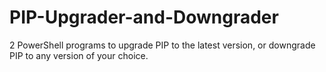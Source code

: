 # PIP-Upgrader-and-Downgrader
2 PowerShell programs to upgrade PIP to the latest version, or downgrade PIP to any version of your choice.
